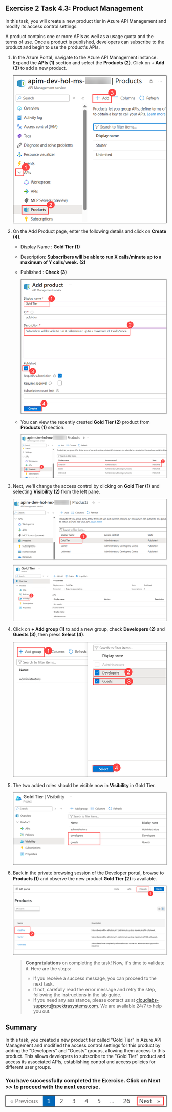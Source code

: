 ## Exercise 2 Task 4.3: Product Management

In this task, you will create a new product tier in Azure API Management and modify its access control settings.

A product contains one or more APIs as well as a usage quota and the terms of use. Once a product is published, developers can subscribe to the product and begin to use the product's APIs.

1. In the Azure Portal, navigate to the Azure API Management instance. Expand the **APIs (1)** section and select the **Products (2)**. Click on **+ Add (3)** to add a new product.

   ![APIM Products](media3/E2T4.3S1-0209.png)

1. On the Add Product page, enter the following details and click on **Create (4)**.

   - Display Name : **Gold Tier** **(1)**
   - Description: **Subscribers will be able to run X calls/minute up to a maximum of Y calls/week.** **(2)**
   - Published : **Check** **(3)**

     ![APIM Add Product](media3/p5t4.3p2.png)

   - You can view the recently created **Gold Tier (2)** product from **Products (1)** section.

      ![APIM Add Product](media3/P5-T5.1-S3a.png)

1. Next, we'll change the access control by clicking on **Gold Tier (1)** and selecting **Visibility (2)** from the left pane.

   ![APIM Add Product Access](media3/E2T4.3S3-0209.png)

   ![APIM Add Product Access](media3/p5t4.3p3.png)

1. Click on **+ Add group (1)** to add a new group, check **Developers (2)** and **Guests (3)**, then press **Select (4)**.

   ![APIM Add Product Access](media3/P5-T5.1-addgrpa.png)

1. The two added roles should be visible now in **Visibility** in Gold Tier.

     ![APIM Developer Portal Added Product](media3/p5t4.3p5.png)

1. Back in the private browsing session of the Developer portal, browse to **Products (1)** and observe the new product **Gold Tier (2)** is available.

   ![APIM Developer Portal Added Product](media3/E2T4.3S6-0209.png)

   > **Congratulations** on completing the task! Now, it's time to validate it. Here are the steps:
   > - If you receive a success message, you can proceed to the next task.
   > - If not, carefully read the error message and retry the step, following the instructions in the lab guide. 
   > - If you need any assistance, please contact us at cloudlabs-support@spektrasystems.com. We are available 24/7 to help you out.
   
      <validation step="8a9c8766-7111-4091-9f67-2fadaa51d74d" />

## Summary

In this task, you created a new product tier called "Gold Tier" in Azure API Management and modified the access control settings for this product by adding the "Developers" and "Guests" groups, allowing them access to this product. This allows developers to subscribe to the "Gold Tier" product and access its associated APIs, establishing control and access policies for different user groups.

### You have successfully completed the Exercise. Click on **Next >>** to proceed with the next exercise.

  ![](../gs/media/nextpagetab.png)